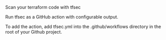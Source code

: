 Scan your terraform code with tfsec

Run tfsec as a GitHub action with configurable output.

To add the action, add tfsec.yml into the .github/workflows directory in the root of your Github project.
